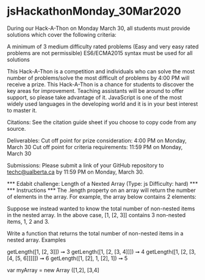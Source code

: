 # jsHackathonMonday_30Mar2020

During our Hack-A-Thon on Monday March 30, all students must provide solutions which cover the following criteria:

A minimum of 3 medium difficulty rated problems (Easy and very easy rated problems are not permissible)
ES6/ECMA2015 syntax must be used for all solutions

<!-- - At least one of your solutions must use a template literal **CHECK**
     - At least one of your solutions must include a for OR while loop **CHECK**
     - At least one of your solutions must include a class
     - At least one of your solutions must include an array **CHECK**
     - At least one of your solutions must include an arrow function
     - At least one of your solutions must use a spread operator OR rest parameter -->

This Hack-A-Thon is a competition and individuals who can solve the most number of problems/solve the most difficult of problems by 4:00 PM will receive a prize. This Hack-A-Thon is a chance for students to discover the key areas for improvement. Teaching assistants will be around to offer support, so please take advantage of it. JavaScript is one of the most widely used languages in the developing world and it is in your best interest to master it. 

Citations: See the citation guide sheet if you choose to copy code from any source.

Deliverables: 
Cut off point for prize consideration: 4:00 PM on Monday, March 30
Cut off point for criteria requirements: 11:59 PM on Monday, March 30

Submissions: Please submit a link of your GitHub repository to techc@ualberta.ca by 11:59 PM on Monday, March 30. 

*** Edabit challenge: Length of a Nexted Array (Type: js Difficulty: hard) ***
*** Instructions ***
The .length property on an array will return the number of elements in the array. For example, the array below contains 2 elements:

<!-- [1, [2, 3]] -->
<!-- 2 elements, number 1 and array [2, 3] -->

Suppose we instead wanted to know the total number of non-nested items in the nested array. In the above case, [1, [2, 3]] contains 3 non-nested items, 1, 2 and 3.

Write a function that returns the total number of non-nested items in a nested array.
Examples

getLength([1, [2, 3]]) ➞ 3
getLength([1, [2, [3, 4]]]) ➞ 4
getLength([1, [2, [3, [4, [5, 6]]]]]) ➞ 6
getLength([1, [2], 1, [2], 1]) ➞ 5


var myArray = new Array ([1,2], [3,4] 

